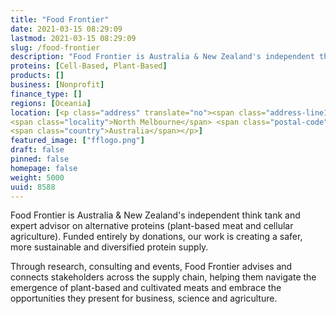 ```yaml
---
title: "Food Frontier"
date: 2021-03-15 08:29:09
lastmod: 2021-03-15 08:29:09
slug: /food-frontier
description: "Food Frontier is Australia & New Zealand's independent think tank and expert advisor on alternative proteins (plant-based meat and cellular agriculture). Funded entirely by donations, our work is creating a safer, more sustainable and diversified protein supply.Through research, consulting and events, Food Frontier advises and connects stakeholders across the supply chain, helping them navigate the emergence of plant-based and cultivated meats and embrace the opportunities they present for business, science and agriculture."
proteins: [Cell-Based, Plant-Based]
products: []
business: [Nonprofit]
finance_type: []
regions: [Oceania]
location: [<p class="address" translate="no"><span class="address-line1">Victoria Street</span><br>
<span class="locality">North Melbourne</span> <span class="postal-code">3051</span><br>
<span class="country">Australia</span></p>]
featured_image: ["fflogo.png"]
draft: false
pinned: false
homepage: false
weight: 5000
uuid: 8588
---
```

<p>Food Frontier is Australia & New Zealand's independent think tank and expert advisor on alternative proteins (plant-based meat and cellular agriculture). Funded entirely by donations, our work is creating a safer, more sustainable and diversified protein supply.</p>
<p>Through research, consulting and events, Food Frontier advises and connects stakeholders across the supply chain, helping them navigate the emergence of plant-based and cultivated meats and embrace the opportunities they present for business, science and agriculture.</p>
